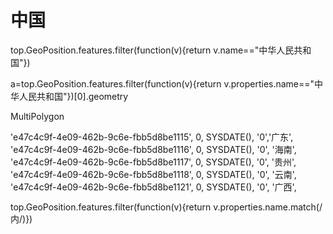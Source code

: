  # 中国
 top.GeoPosition.features.filter(function(v){return v.name=="中华人民共和国"})




 a=top.GeoPosition.features.filter(function(v){return v.properties.name=="中华人民共和国"})[0].geometry




 MultiPolygon





 'e47c4c9f-4e09-462b-9c6e-fbb5d8be1115', 0, SYSDATE(), '0','广东',
'e47c4c9f-4e09-462b-9c6e-fbb5d8be1116', 0, SYSDATE(), '0', '海南',
'e47c4c9f-4e09-462b-9c6e-fbb5d8be1117', 0, SYSDATE(), '0', '贵州',
'e47c4c9f-4e09-462b-9c6e-fbb5d8be1118', 0, SYSDATE(), '0', '云南',
'e47c4c9f-4e09-462b-9c6e-fbb5d8be1121', 0, SYSDATE(), '0', '广西',



top.GeoPosition.features.filter(function(v){return v.properties.name.match(/内/)})